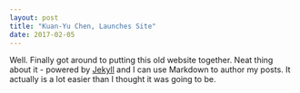```yaml
---
layout: post
title: "Kuan-Yu Chen, Launches Site"
date: 2017-02-05
---
```


Well. Finally got around to putting this old website together. Neat thing about it - powered by [Jekyll](http://jekyllrb.com) and I can use Markdown to author my posts. It actually is a lot easier than I thought it was going to be.
